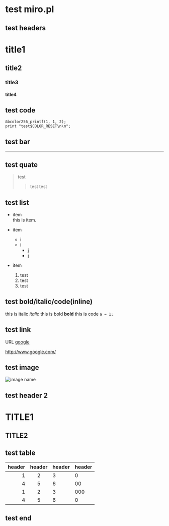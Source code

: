 # test miro.pl

## test headers

# title1

## title2

### title3

#### title4

## test code

```
&bcolor256_printf(1, 1, 2);
print "test$COLOR_RESET\n\n";
```

## test bar

---

## test quate

> test
> > test
> > test
>

## test list

* item<br>
   this is item.
* item
    - i
    - i
        + j
        + j
* item

  1. test
  2. test
  3. test

## test bold/italic/code(inline)

this is italic *italic*
this is bold   **bold**
this is code   `a = 1;`

## test link

URL [google](http://www.google.com/)

http://www.google.com/

## test image

![image name](http://xxx)

## test header 2

TITLE1
======

TITLE2
------

## test table

| header | header | header | header |
|-------:|:------:|:-------|--------|
|     1  |      2 |       3|       0|
|     4  |      5 |       6|      00|
|     1  |      2 |       3|     000|
|     4  |      5 |       6|       0|

## test end